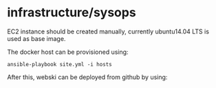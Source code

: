 # infrastructure/sysops

EC2 instance should be created manually, currently ubuntu14.04 LTS is used as base image.
 
 The docker host can be provisioned using:
 
 ```
 ansible-playbook site.yml -i hosts
 ```
 
 After this, webski can be deployed from github by using:
 ```
 
 ```
